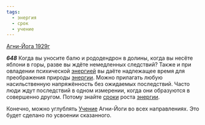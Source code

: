 ```yaml
---
tags:
  - энергия
  - срок
  - учение
---
```


[Агни-Йога 1929г](/agni/1929)

___648___
Когда вы уносите балю и рододендрон в долины, когда вы несёте яблони в горы, разве вы ждёте немедленных следствий? Также и при овладении психической [энергией](/tag/#энергия) вы даёте надлежащее время для преображения природы [энергии](/tag/#энергия). Можно прилагать любую насильственную напряжённость без ожидаемых последствий. Часто люди ждут последствий в одном измерении, когда они образуются в совершенно другом. Потому знайте [сроки](/tag/#срок) роста [энергии](/tag/#энергия).   

Конечно, можно углублять [Учение](/tag/#учение) Агни-Йоги во всех направлениях. Это будет сделано по усвоении сказанного.